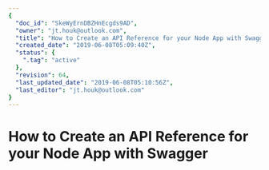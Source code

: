 ```yaml
---
{
  "doc_id": "SkeWyErnDBZHnEcgds9AD",
  "owner": "jt.houk@outlook.com",
  "title": "How to Create an API Reference for your Node App with Swagger",
  "created_date": "2019-06-08T05:09:40Z",
  "status": {
    ".tag": "active"
  },
  "revision": 64,
  "last_updated_date": "2019-06-08T05:10:56Z",
  "last_editor": "jt.houk@outlook.com"
}
---
```

# How to Create an API Reference for your Node App with Swagger

